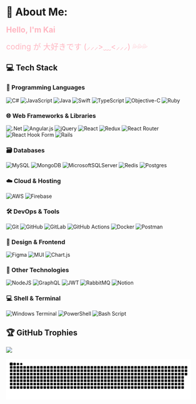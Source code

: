 # 💫 About Me:
**<span style="color: #FFB6C1; font-size: 1.5em;">Hello, I'm Kai </span></br>**
</br>
<span style="color: #FFB6C1; font-size: 1.5em;">coding が 大好きです (⸝⸝⸝>﹏<⸝⸝⸝) 💦💦💦</span>


## 💻 Tech Stack

### 📝 Programming Languages
![C#](https://img.shields.io/badge/c%23-%23239120.svg?style=for-the-badge&logo=csharp&logoColor=white) 
![JavaScript](https://img.shields.io/badge/javascript-%23323330.svg?style=for-the-badge&logo=javascript&logoColor=%23F7DF1E) 
![Java](https://img.shields.io/badge/java-%23ED8B00.svg?style=for-the-badge&logo=openjdk&logoColor=white) 
![Swift](https://img.shields.io/badge/swift-F54A2A?style=for-the-badge&logo=swift&logoColor=white) 
![TypeScript](https://img.shields.io/badge/typescript-%23007ACC.svg?style=for-the-badge&logo=typescript&logoColor=white) 
![Objective-C](https://img.shields.io/badge/OBJECTIVE--C-%233A95E3.svg?style=for-the-badge&logo=apple&logoColor=white) 
![Ruby](https://img.shields.io/badge/ruby-%23CC342D.svg?style=for-the-badge&logo=ruby&logoColor=white)

### 🌐 Web Frameworks & Libraries
![.Net](https://img.shields.io/badge/.NET-5C2D91?style=for-the-badge&logo=.net&logoColor=white) 
![Angular.js](https://img.shields.io/badge/angular.js-%23E23237.svg?style=for-the-badge&logo=angularjs&logoColor=white) 
![jQuery](https://img.shields.io/badge/jquery-%230769AD.svg?style=for-the-badge&logo=jquery&logoColor=white) 
![React](https://img.shields.io/badge/react-%2320232a.svg?style=for-the-badge&logo=react&logoColor=%2361DAFB) 
![Redux](https://img.shields.io/badge/redux-%23593d88.svg?style=for-the-badge&logo=redux&logoColor=white) 
![React Router](https://img.shields.io/badge/React_Router-CA4245?style=for-the-badge&logo=react-router&logoColor=white) 
![React Hook Form](https://img.shields.io/badge/React%20Hook%20Form-%23EC5990.svg?style=for-the-badge&logo=reacthookform&logoColor=white)
![Rails](https://img.shields.io/badge/rails-%23CC0000.svg?style=for-the-badge&logo=ruby-on-rails&logoColor=white)

### 🗃️ Databases
![MySQL](https://img.shields.io/badge/mysql-4479A1.svg?style=for-the-badge&logo=mysql&logoColor=white) 
![MongoDB](https://img.shields.io/badge/MongoDB-%234ea94b.svg?style=for-the-badge&logo=mongodb&logoColor=white) 
![MicrosoftSQLServer](https://img.shields.io/badge/Microsoft%20SQL%20Server-CC2927?style=for-the-badge&logo=microsoft%20sql%20server&logoColor=white) 
![Redis](https://img.shields.io/badge/redis-%23DD0031.svg?style=for-the-badge&logo=redis&logoColor=white) 
![Postgres](https://img.shields.io/badge/postgres-%23316192.svg?style=for-the-badge&logo=postgresql&logoColor=white)

### ☁️ Cloud & Hosting
![AWS](https://img.shields.io/badge/AWS-%23FF9900.svg?style=for-the-badge&logo=amazon-aws&logoColor=white) 
![Firebase](https://img.shields.io/badge/firebase-a08021?style=for-the-badge&logo=firebase&logoColor=ffcd34)

### 🛠️ DevOps & Tools
![Git](https://img.shields.io/badge/git-%23F05033.svg?style=for-the-badge&logo=git&logoColor=white) 
![GitHub](https://img.shields.io/badge/github-%23121011.svg?style=for-the-badge&logo=github&logoColor=white) 
![GitLab](https://img.shields.io/badge/gitlab-%23181717.svg?style=for-the-badge&logo=gitlab&logoColor=white) 
![GitHub Actions](https://img.shields.io/badge/github%20actions-%232671E5.svg?style=for-the-badge&logo=githubactions&logoColor=white) 
![Docker](https://img.shields.io/badge/docker-%230db7ed.svg?style=for-the-badge&logo=docker&logoColor=white) 
![Postman](https://img.shields.io/badge/Postman-FF6C37?style=for-the-badge&logo=postman&logoColor=white)

### 🎨 Design & Frontend
![Figma](https://img.shields.io/badge/figma-%23F24E1E.svg?style=for-the-badge&logo=figma&logoColor=white) 
![MUI](https://img.shields.io/badge/MUI-%230081CB.svg?style=for-the-badge&logo=mui&logoColor=white) 
![Chart.js](https://img.shields.io/badge/chart.js-F5788D.svg?style=for-the-badge&logo=chart.js&logoColor=white)

### 🔧 Other Technologies
![NodeJS](https://img.shields.io/badge/node.js-6DA55F?style=for-the-badge&logo=node.js&logoColor=white) 
![GraphQL](https://img.shields.io/badge/-GraphQL-E10098?style=for-the-badge&logo=graphql&logoColor=white) 
![JWT](https://img.shields.io/badge/JWT-black?style=for-the-badge&logo=JSON%20web%20tokens) 
![RabbitMQ](https://img.shields.io/badge/rabbitmq-FF6600?style=for-the-badge&logo=rabbitmq&logoColor=white) 
![Notion](https://img.shields.io/badge/Notion-%23000000.svg?style=for-the-badge&logo=notion&logoColor=white)

### 💻 Shell & Terminal
![Windows Terminal](https://img.shields.io/badge/Windows%20Terminal-%234D4D4D.svg?style=for-the-badge&logo=windows-terminal&logoColor=white) 
![PowerShell](https://img.shields.io/badge/PowerShell-%235391FE.svg?style=for-the-badge&logo=powershell&logoColor=white) 
![Bash Script](https://img.shields.io/badge/bash_script-%23121011.svg?style=for-the-badge&logo=gnu-bash&logoColor=white)

## 🏆 GitHub Trophies
![](https://github-profile-trophy.vercel.app/?username=kvi1312&theme=cobalt&no-frame=false&no-bg=false&margin-w=4)

<!-- Proudly created with GPRM ( https://gprm.itsvg.in ) -->

<picture>
  <source media="(prefers-color-scheme: dark)" srcset="https://raw.githubusercontent.com/kvi1312/kvi1312/output/github-snake-dark.svg" />
  <source media="(prefers-color-scheme: light)" srcset="https://raw.githubusercontent.com/kvi1312/kvi1312/output/github-snake.svg" />
  <img alt="github-snake" src="https://raw.githubusercontent.com/kvi1312/kvi1312/output/github-snake.svg" />
</picture>
